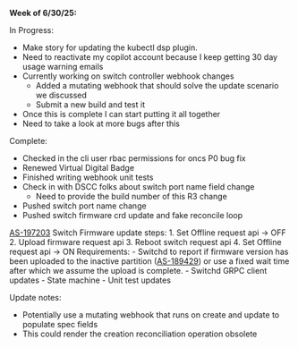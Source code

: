 **Week of 6/30/25:**

In Progress:
- Make story for updating the kubectl dsp plugin.
- Need to reactivate my copilot account because I keep getting 30 day usage warning emails
- Currently working on switch controller webhook changes
	- Added a mutating webhook that should solve the update scenario we discussed
	- Submit a new build and test it
- Once this is complete I can start putting it all together
- Need to take a look at more bugs after this

Complete:
- Checked in the cli user rbac permissions for oncs P0 bug fix
- Renewed Virtual Digital Badge
- Finished writing webhook unit tests
- Check in with DSCC folks about switch port name field change
	- Need to provide the build number of this R3 change
- Pushed switch port name change
- Pushed switch firmware crd update and fake reconcile loop

[AS-197203](https://jira.storage.hpecorp.net/browse/AS-197203)
	Switch Firmware update steps:
		1. Set Offline request api -> OFF
		2. Upload firmware request api
		3. Reboot switch request api
		4. Set Offline request api -> ON
	Requirements:
	- Switchd to report if firmware version has been uploaded to the inactive partition ([AS-189429](https://jira.storage.hpecorp.net/browse/AS-189429 "Provide FW version for the secondary partition in ListSwitches/\"show switch\"")) or use a fixed wait time after which we assume the upload is complete.
	- Switchd GRPC client updates
	- State machine
	- Unit test updates

Update notes:
- Potentially use a mutating webhook that runs on create and update to populate spec fields
- This could render the creation reconciliation operation obsolete 